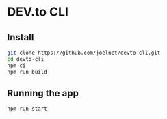 # DEV.to CLI

## Install

```bash
git clone https://github.com/joelnet/devto-cli.git
cd devto-cli
npm ci
npm run build
```

## Running the app

```bash
npm run start
```
